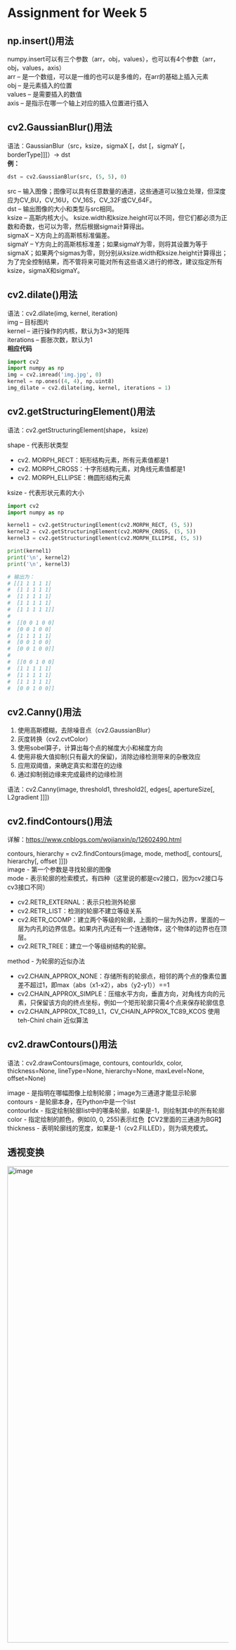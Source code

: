 # Assignment for Week 5
## np.insert()用法
numpy.insert可以有三个参数（arr，obj，values），也可以有4个参数（arr，obj，values，axis）  
arr – 是一个数组，可以是一维的也可以是多维的，在arr的基础上插入元素  
obj – 是元素插入的位置  
values – 是需要插入的数值  
axis – 是指示在哪一个轴上对应的插入位置进行插入  
## cv2.GaussianBlur()用法
语法：GaussianBlur（src，ksize，sigmaX [，dst [，sigmaY [，borderType]]]）-> dst  
**例：**
```python
dst = cv2.GaussianBlur(src, (5, 5), 0)
```
src – 输入图像；图像可以具有任意数量的通道，这些通道可以独立处理，但深度应为CV_8U，CV_16U，CV_16S，CV_32F或CV_64F。  
dst – 输出图像的大小和类型与src相同。  
ksize – 高斯内核大小。 ksize.width和ksize.height可以不同，但​​它们都必须为正数和奇数，也可以为零，然后根据sigma计算得出。  
sigmaX – X方向上的高斯核标准偏差。  
sigmaY – Y方向上的高斯核标准差；如果sigmaY为零，则将其设置为等于sigmaX；如果两个sigmas为零，则分别从ksize.width和ksize.height计算得出；为了完全控制结果，而不管将来可能对所有这些语义进行的修改，建议指定所有ksize，sigmaX和sigmaY。  
## cv2.dilate()用法
语法：cv2.dilate(img, kernel, iteration)  
img – 目标图片  
kernel – 进行操作的内核，默认为3×3的矩阵  
iterations – 膨胀次数，默认为1  
**相应代码**
```python
import cv2
import numpy as np
img = cv2.imread('img.jpg', 0)
kernel = np.ones((4, 4), np.uint8)
img_dilate = cv2.dilate(img, kernel, iterations = 1)
```
## cv2.getStructuringElement()用法
语法：cv2.getStructuringElement(shape， ksize)  

shape - 代表形状类型  
* cv2. MORPH_RECT：矩形结构元素，所有元素值都是1
* cv2. MORPH_CROSS：十字形结构元素，对角线元素值都是1
* cv2. MORPH_ELLIPSE：椭圆形结构元素  

ksize - 代表形状元素的大小  
```python
import cv2
import numpy as np

kernel1 = cv2.getStructuringElement(cv2.MORPH_RECT, (5, 5))
kernel2 = cv2.getStructuringElement(cv2.MORPH_CROSS, (5, 5))
kernel3 = cv2.getStructuringElement(cv2.MORPH_ELLIPSE, (5, 5))

print(kernel1)
print('\n', kernel2)
print('\n', kernel3)

# 输出为：
# [[1 1 1 1 1]
#  [1 1 1 1 1]
#  [1 1 1 1 1]
#  [1 1 1 1 1]
#  [1 1 1 1 1]]
# 
#  [[0 0 1 0 0]
#  [0 0 1 0 0]
#  [1 1 1 1 1]
#  [0 0 1 0 0]
#  [0 0 1 0 0]]
# 
#  [[0 0 1 0 0]
#  [1 1 1 1 1]
#  [1 1 1 1 1]
#  [1 1 1 1 1]
#  [0 0 1 0 0]]
```
## cv2.Canny()用法
1. 使用高斯模糊，去除噪音点（cv2.GaussianBlur）
2. 灰度转换（cv2.cvtColor）
3. 使用sobel算子，计算出每个点的梯度大小和梯度方向
4. 使用非极大值抑制(只有最大的保留)，消除边缘检测带来的杂散效应
5. 应用双阈值，来确定真实和潜在的边缘
6. 通过抑制弱边缘来完成最终的边缘检测

语法：cv2.Canny(image, threshold1, threshold2[, edges[, apertureSize[, L2gradient ]]]) 

## cv2.findContours()用法
详解：<https://www.cnblogs.com/wojianxin/p/12602490.html>

contours, hierarchy = cv2.findContours(image, mode, method[, contours[, hierarchy[, offset ]]])  
image - 第一个参数是寻找轮廓的图像  
mode - 表示轮廓的检索模式，有四种（这里说的都是cv2接口，因为cv2接口与cv3接口不同）
* cv2.RETR_EXTERNAL：表示只检测外轮廓
* cv2.RETR_LIST：检测的轮廓不建立等级关系
* cv2.RETR_CCOMP：建立两个等级的轮廓，上面的一层为外边界，里面的一层为内孔的边界信息。如果内孔内还有一个连通物体，这个物体的边界也在顶层。
* cv2.RETR_TREE：建立一个等级树结构的轮廓。

method - 为轮廓的近似办法
* cv2.CHAIN_APPROX_NONE：存储所有的轮廓点，相邻的两个点的像素位置差不超过1，即max（abs（x1-x2），abs（y2-y1））==1
* cv2.CHAIN_APPROX_SIMPLE：压缩水平方向，垂直方向，对角线方向的元素，只保留该方向的终点坐标，例如一个矩形轮廓只需4个点来保存轮廓信息
* cv2.CHAIN_APPROX_TC89_L1，CV_CHAIN_APPROX_TC89_KCOS 使用teh-Chinl chain 近似算法

## cv2.drawContours()用法
语法：cv2.drawContours(image, contours, contourIdx, color, thickness=None, lineType=None, hierarchy=None, maxLevel=None, offset=None)

image - 是指明在哪幅图像上绘制轮廓；image为三通道才能显示轮廓  
contours - 是轮廓本身，在Python中是一个list  
contourIdx - 指定绘制轮廓list中的哪条轮廓，如果是-1，则绘制其中的所有轮廓  
color - 指定绘制的颜色，例如(0, 0, 255)表示红色【CV2里面的三通道为BGR】
thickness - 表明轮廓线的宽度，如果是-1（cv2.FILLED），则为填充模式。
## 透视变换
<img width="1081" alt="image" src="https://github.com/tangjunhao518/badou-ai-special-2023/assets/93815985/21bef868-ef21-41ab-84c6-ece7bb4359a8">
